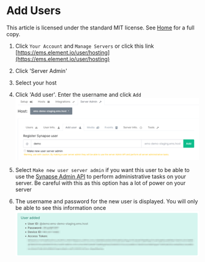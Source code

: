 # Add Users

This article is licensed under the standard MIT license. See [Home](index.md) for a full copy.

1. Click `Your Account` and `Manage Servers` or click this link [https://ems.element.io/user/hosting](https://ems.element.io/user/hosting)

1. Click 'Server Admin'

1. Select your host

1. Click 'Add user'. Enter the username and click `Add`  
![](images/Screen%20Shot%202020-07-30%20at%202.34.01%20PM.png)

1. Select `Make new user server admin` if you want this user to be able to use the [Synapse Admin API](https://github.com/matrix-org/synapse/tree/master/docs/admin_api) to perform administrative tasks on your server. Be careful with this as this option has a lot of power on your server

1. The username and password for the new user is displayed. You will only be able to see this information once  
![](images/Screen%20Shot%202020-07-30%20at%202.37.05%20PM.png)
